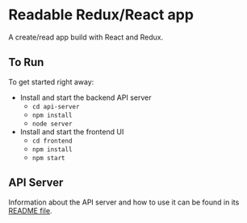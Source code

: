 # Readable Redux/React app

A create/read app build with React and Redux.

## To Run

To get started right away:

* Install and start the backend API server
    - `cd api-server`
    - `npm install`
    - `node server`
* Install and start the frontend UI
    - `cd frontend`
    - `npm install`
    - `npm start`

## API Server

Information about the API server and how to use it can be found in its [README file](api-server/README.md).
